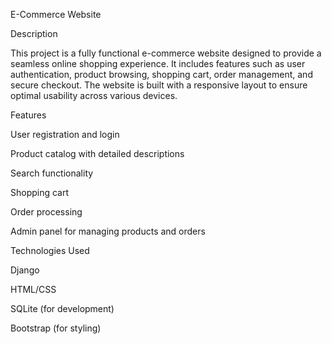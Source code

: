 E-Commerce Website

Description

This project is a fully functional e-commerce website designed to provide a seamless online shopping experience. It includes features such as user authentication, product browsing, shopping cart, order management, and secure checkout. The website is built with a responsive layout to ensure optimal usability across various devices.

Features

User registration and login

Product catalog with detailed descriptions

Search functionality

Shopping cart

Order processing

Admin panel for managing products and orders

Technologies Used

Django

HTML/CSS

SQLite (for development)

Bootstrap (for styling)
